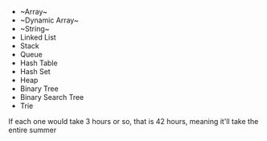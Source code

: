 - ~Array~
- ~Dynamic Array~
- ~String~
- Linked List
- Stack
- Queue
- Hash Table
- Hash Set
- Heap
- Binary Tree
- Binary Search Tree
- Trie

If each one would take 3 hours or so, that is 42 hours, meaning it'll take the entire summer
